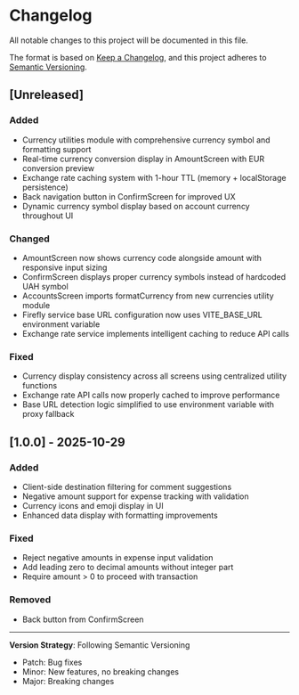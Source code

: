 # Changelog

All notable changes to this project will be documented in this file.

The format is based on [Keep a Changelog](https://keepachangelog.com/en/1.0.0/),
and this project adheres to [Semantic Versioning](https://semver.org/spec/v2.0.0.html).

## [Unreleased]

### Added
- Currency utilities module with comprehensive currency symbol and formatting support
- Real-time currency conversion display in AmountScreen with EUR conversion preview
- Exchange rate caching system with 1-hour TTL (memory + localStorage persistence)
- Back navigation button in ConfirmScreen for improved UX
- Dynamic currency symbol display based on account currency throughout UI

### Changed
- AmountScreen now shows currency code alongside amount with responsive input sizing
- ConfirmScreen displays proper currency symbols instead of hardcoded UAH symbol
- AccountsScreen imports formatCurrency from new currencies utility module
- Firefly service base URL configuration now uses VITE_BASE_URL environment variable
- Exchange rate service implements intelligent caching to reduce API calls

### Fixed
- Currency display consistency across all screens using centralized utility functions
- Exchange rate API calls now properly cached to improve performance
- Base URL detection logic simplified to use environment variable with proxy fallback

## [1.0.0] - 2025-10-29

### Added
- Client-side destination filtering for comment suggestions
- Negative amount support for expense tracking with validation
- Currency icons and emoji display in UI
- Enhanced data display with formatting improvements

### Fixed
- Reject negative amounts in expense input validation
- Add leading zero to decimal amounts without integer part
- Require amount > 0 to proceed with transaction

### Removed
- Back button from ConfirmScreen

---

**Version Strategy**: Following Semantic Versioning
- Patch: Bug fixes
- Minor: New features, no breaking changes
- Major: Breaking changes

